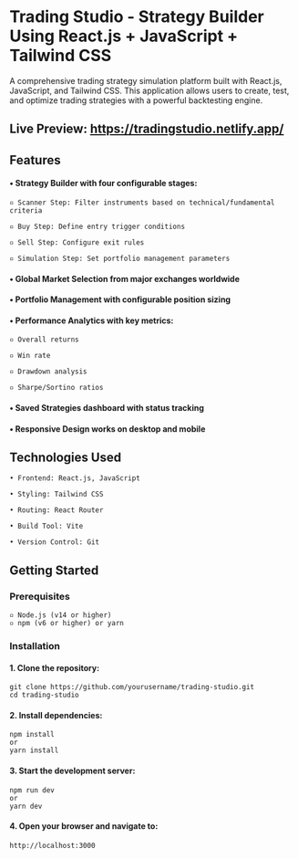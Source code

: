# Trading Studio - Strategy Builder Using React.js + JavaScript + Tailwind CSS

A comprehensive trading strategy simulation platform built with React.js, JavaScript, and Tailwind CSS. This application allows users to create, test, and optimize trading strategies with a powerful backtesting engine.

## Live Preview: https://tradingstudio.netlify.app/

## Features
#### • Strategy Builder with four configurable stages:

    ▫ Scanner Step: Filter instruments based on technical/fundamental criteria

    ▫ Buy Step: Define entry trigger conditions

    ▫ Sell Step: Configure exit rules

    ▫ Simulation Step: Set portfolio management parameters

#### • Global Market Selection from major exchanges worldwide

#### • Portfolio Management with configurable position sizing

#### • Performance Analytics with key metrics:

    ▫ Overall returns

    ▫ Win rate

    ▫ Drawdown analysis

    ▫ Sharpe/Sortino ratios

#### • Saved Strategies dashboard with status tracking

#### • Responsive Design works on desktop and mobile


## Technologies Used

    • Frontend: React.js, JavaScript

    • Styling: Tailwind CSS

    • Routing: React Router

    • Build Tool: Vite 

    • Version Control: Git

## Getting Started

### Prerequisites
    ▫ Node.js (v14 or higher)
    ▫ npm (v6 or higher) or yarn

### Installation
#### 1. Clone the repository:
    git clone https://github.com/yourusername/trading-studio.git
    cd trading-studio

#### 2. Install dependencies:
    npm install
    or
    yarn install

#### 3. Start the development server:
    npm run dev
    or
    yarn dev

#### 4. Open your browser and navigate to:
    http://localhost:3000
